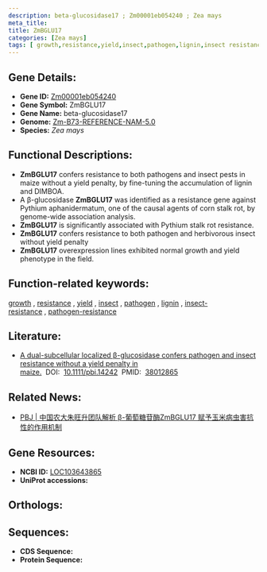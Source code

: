 ```yaml
---
description: beta-glucosidase17 ; Zm00001eb054240 ; Zea mays
meta_title:
title: ZmBGLU17
categories: [Zea mays]
tags: [ growth,resistance,yield,insect,pathogen,lignin,insect resistance,pathogen resistance ]
---
```


## Gene Details:
- **Gene ID:**	[Zm00001eb054240](https://www.maizegdb.org/gene_center/gene/Zm00001eb054240)
- **Gene Symbol:** ZmBGLU17
- **Gene Name:** beta-glucosidase17
- **Genome:** [Zm-B73-REFERENCE-NAM-5.0](https://www.maizegdb.org/genome/assembly/Zm-B73-REFERENCE-NAM-5.0)
- **Species:** *Zea mays*

## Functional Descriptions:
   - **ZmBGLU17** confers resistance to both pathogens and insect pests in maize without a yield penalty, by fine-tuning the accumulation of lignin and DIMBOA.
   - A β-glucosidase **ZmBGLU17** was identified as a resistance gene against Pythium aphanidermatum, one of the causal agents of corn stalk rot, by genome-wide association analysis.
   - **ZmBGLU17** is significantly associated with Pythium stalk rot resistance.
   - **ZmBGLU17** confers resistance to both pathogen and herbivorous insect without yield penalty
   - **ZmBGLU17** overexpression lines exhibited normal growth and yield phenotype in the field.

## Function-related keywords:
[growth](/tags/growth/)&nbsp;,&nbsp;[resistance](/tags/resistance/)&nbsp;,&nbsp;[yield](/tags/yield/)&nbsp;,&nbsp;[insect](/tags/insect/)&nbsp;,&nbsp;[pathogen](/tags/pathogen/)&nbsp;,&nbsp;[lignin](/tags/lignin/)&nbsp;,&nbsp;[insect-resistance](/tags/insect-resistance/)&nbsp;,&nbsp;[pathogen-resistance](/tags/pathogen-resistance/)

## Literature:
   - [A dual-subcellular localized β-glucosidase confers pathogen and insect resistance without a yield penalty in maize.]( https://onlinelibrary.wiley.com/doi/10.1111/pbi.14242)&nbsp;&nbsp;DOI:&nbsp;&nbsp;[10.1111/pbi.14242](https://onlinelibrary.wiley.com/doi/10.1111/pbi.14242)&nbsp;&nbsp;PMID:&nbsp;&nbsp;[38012865](https://pubmed.ncbi.nlm.nih.gov/38012865/)

## Related News:
   - [PBJ | 中国农大朱旺升团队解析 β-葡萄糖苷酶ZmBGLU17 赋予玉米病虫害抗性的作用机制](https://mp.weixin.qq.com/s?__biz=Mzg3MDEwNDEyMg==&mid=2247560132&idx=1&sn=a0508e0f9b77f6c10e4fb34e844b2570&chksm=17dd0c9b00e10063d4fc7632619cc06c29d034a77affad22367d7960340866eadd33da74473f&scene=27#wechat_redirect)

## Gene Resources:
- **NCBI ID:** [LOC103643865](https://www.ncbi.nlm.nih.gov/gene/?term=LOC103643865)
- **UniProt accessions:** [](https://www.uniprot.org/uniprotkb//entry)

## Orthologs:

## Sequences:
- **CDS Sequence:**
- **Protein Sequence:**
